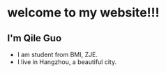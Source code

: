 # welcome to my website!!!
## I'm Qile Guo

- I am student from BMI, ZJE.
- I live in Hangzhou, a beautiful city.


